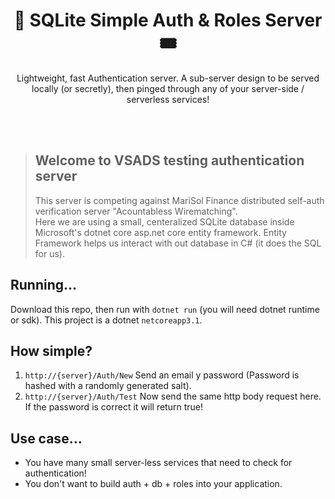 <h1 align="center"> 🚵 SQLite Simple Auth & Roles Server 🎟 </h1>
<p align="center">Lightweight, fast Authentication server. A sub-server design to be served locally (or secretly), then pinged through any of your server-side / serverless services!</p>
  
<br><br>
  
> Welcome to VSADS testing authentication server  
> ---
> This server is competing against MariSol Finance distributed 
> self-auth verification server "Acountabless Wirematching".  
> Here we are using a small, centeralized SQLite database inside 
> Microsoft's dotnet core asp.net core entity framework. 
> Entity Framework helps us interact with out database in C# (it 
> does the SQL for us).

## Running... 
Download this repo, then run with `dotnet run` (you will need dotnet runtime or sdk). 
This project is a dotnet `netcoreapp3.1`.

## How simple?
1. `http://{server}/Auth/New` Send an email y password (Password is hashed with a randomly generated salt).
2. `http://{server}/Auth/Test` Now send the same http body request here. If the password is correct it will return true!

## Use case...
+ You have many small server-less services that need to check for authentication!
+ You don't want to build auth + db + roles into your application.
